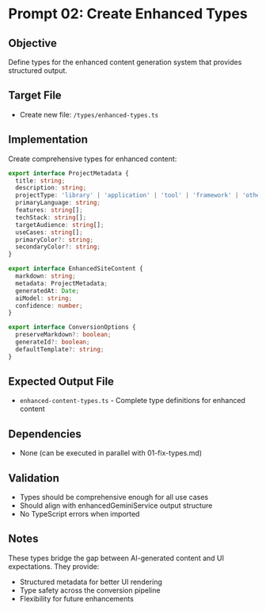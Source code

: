 # Prompt 02: Create Enhanced Types

## Objective
Define types for the enhanced content generation system that provides structured output.

## Target File
- Create new file: `/types/enhanced-types.ts`

## Implementation
Create comprehensive types for enhanced content:

```typescript
export interface ProjectMetadata {
  title: string;
  description: string;
  projectType: 'library' | 'application' | 'tool' | 'framework' | 'other';
  primaryLanguage: string;
  features: string[];
  techStack: string[];
  targetAudience: string[];
  useCases: string[];
  primaryColor?: string;
  secondaryColor?: string;
}

export interface EnhancedSiteContent {
  markdown: string;
  metadata: ProjectMetadata;
  generatedAt: Date;
  aiModel: string;
  confidence: number;
}

export interface ConversionOptions {
  preserveMarkdown?: boolean;
  generateId?: boolean;
  defaultTemplate?: string;
}
```

## Expected Output File
- `enhanced-content-types.ts` - Complete type definitions for enhanced content

## Dependencies
- None (can be executed in parallel with 01-fix-types.md)

## Validation
- Types should be comprehensive enough for all use cases
- Should align with enhancedGeminiService output structure
- No TypeScript errors when imported

## Notes
These types bridge the gap between AI-generated content and UI expectations. They provide:
- Structured metadata for better UI rendering
- Type safety across the conversion pipeline
- Flexibility for future enhancements
